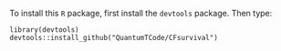 To install this `R` package, first install the `devtools` package. Then type:

```
library(devtools)
devtools::install_github("QuantumTCode/CFsurvival")
```
